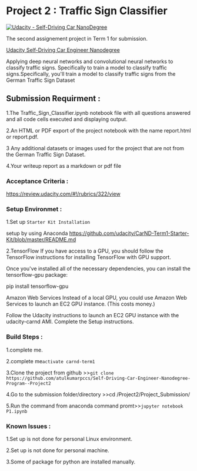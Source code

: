 # Project 2 : Traffic Sign Classifier 
[![Udacity - Self-Driving Car NanoDegree](https://s3.amazonaws.com/udacity-sdc/github/shield-carnd.svg)](http://www.udacity.com/drive)

The second  assignement project  in Term 1 for submission. 


[Udacity Self-Driving Car Engineer Nanodegree](https://www.udacity.com/course/self-driving-car-engineer-nanodegree--nd013)

Applying deep neural networks and convolutional neural networks to classify traffic signs. Specifically to train a model to classify traffic signs.Specifically, you'll train a model to classify traffic signs from the German Traffic Sign Dataset

## Submission Requirment :
 1.The Traffic_Sign_Classifier.ipynb notebook file with all questions answered and all code cells executed and displaying output.
 
 2.An HTML or PDF export of the project notebook with the name report.html or report.pdf.
 
 3 Any additional datasets or images used for the project that are not from the German Traffic Sign Dataset. 
 
 4.Your writeup report as a markdown or pdf file
 
 ### Acceptance Criteria :
 <https://review.udacity.com/#!/rubrics/322/view>
 
 ### Setup Environmet :
 1.Set up `Starter Kit Installation`
 
   setup by using Anaconda
   <https://github.com/udacity/CarND-Term1-Starter-Kit/blob/master/README.md>
   
 2.TensorFlow
If you have access to a GPU, you should follow the TensorFlow instructions for installing TensorFlow with GPU support.

Once you've installed all of the necessary dependencies, you can install the tensorflow-gpu package:

pip install tensorflow-gpu

Amazon Web Services
Instead of a local GPU, you could use Amazon Web Services to launch an EC2 GPU instance. (This costs money.)

Follow the Udacity instructions to launch an EC2 GPU instance with the udacity-carnd AMI.
Complete the Setup instructions. 

 ### Build Steps :
 
 1.complete me.
 
 2.complete me``activate carnd-term1``
 
 3.Clone the project from github >>``git clone https://github.com/atulkumarpccs/Self-Driving-Car-Engineer-Nanodegree-Program--Project2 `` 
 
 4.Go to the submission folder/directory >>cd /Project2/Project_Submission/
  
 5.Run the command from anaconda command promt>>``jupyter notebook P1.ipynb``
   
   
 ### Known Issues :
 
 1.Set up is not done for personal Linux environment.
 
 2.Set up is not done for personal machine.
 
 3.Some of package for python are installed manually. 
 
